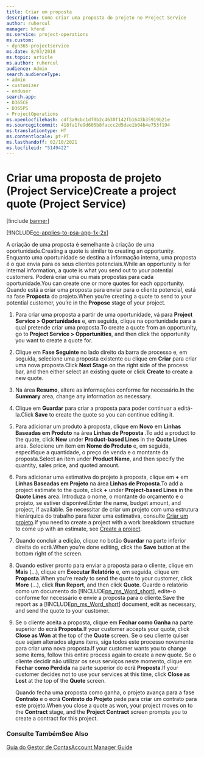 ```yaml
---
title: Criar um proposta
description: Como criar uma proposta do projeto no Project Service
author: ruhercul
manager: kfend
ms.service: project-operations
ms.custom:
- dyn365-projectservice
ms.date: 8/03/2018
ms.topic: article
ms.author: ruhercul
audience: Admin
search.audienceType:
- admin
- customizer
- enduser
search.app:
- D365CE
- D365PS
- ProjectOperations
ms.openlocfilehash: cdf3a9cbc1df0b2c4630f142fb1643b35919b21e
ms.sourcegitcommit: 418fa1fe9d605b8faccc2d5dee1b04b4e753f194
ms.translationtype: HT
ms.contentlocale: pt-PT
ms.lasthandoff: 02/10/2021
ms.locfileid: "5149422"
---
```

# <a name="create-a-project-quote-project-service"></a><span data-ttu-id="0dfd4-103">Criar uma proposta de projeto (Project Service)</span><span class="sxs-lookup"><span data-stu-id="0dfd4-103">Create a project quote (Project Service)</span></span>

[!include [banner](../includes/psa-now-project-operations.md)]

[!INCLUDE[cc-applies-to-psa-app-1x-2x](../includes/cc-applies-to-psa-app-1x-2x.md)]

<span data-ttu-id="0dfd4-104">A criação de uma proposta é semelhante à criação de uma oportunidade.</span><span class="sxs-lookup"><span data-stu-id="0dfd4-104">Creating a quote is similar to creating an opportunity.</span></span> <span data-ttu-id="0dfd4-105">Enquanto uma oportunidade se destina a informação interna, uma proposta é o que envia para os seus clientes potenciais.</span><span class="sxs-lookup"><span data-stu-id="0dfd4-105">While an opportunity is for internal information, a quote is what you send out to your potential customers.</span></span> <span data-ttu-id="0dfd4-106">Poderá criar uma ou mais propostas para cada oportunidade.</span><span class="sxs-lookup"><span data-stu-id="0dfd4-106">You can create one or more quotes for each opportunity.</span></span> <span data-ttu-id="0dfd4-107">Quando está a criar uma proposta para enviar para o cliente potencial, está na fase **Proposta** do projeto.</span><span class="sxs-lookup"><span data-stu-id="0dfd4-107">When you’re creating a quote to send to your potential customer, you’re in the **Propose** stage of your project.</span></span>  
  
1. <span data-ttu-id="0dfd4-108">Para criar uma proposta a partir de uma oportunidade, vá para **Project Service > Oportunidades** e, em seguida, clique na oportunidade para a qual pretende criar uma proposta.</span><span class="sxs-lookup"><span data-stu-id="0dfd4-108">To create a quote from an opportunity, go to **Project Service > Opportunities**, and then click the opportunity you want to create a quote for.</span></span>  
  
2. <span data-ttu-id="0dfd4-109">Clique em **Fase Seguinte** no lado direito da barra de processo e, em seguida, selecione uma proposta existente ou clique em **Criar** para criar uma nova proposta.</span><span class="sxs-lookup"><span data-stu-id="0dfd4-109">Click **Next Stage** on the right side of the process bar, and then either select an existing quote or click **Create** to create a new quote.</span></span>  
  
3. <span data-ttu-id="0dfd4-110">Na área **Resumo**, altere as informações conforme for necessário.</span><span class="sxs-lookup"><span data-stu-id="0dfd4-110">In the **Summary** area, change any information as necessary.</span></span>  
  
4. <span data-ttu-id="0dfd4-111">Clique em **Guardar** para criar a proposta para poder continuar a editá-la.</span><span class="sxs-lookup"><span data-stu-id="0dfd4-111">Click **Save** to create the quote so you can continue editing it.</span></span>  
  
5. <span data-ttu-id="0dfd4-112">Para adicionar um produto à proposta, clique em **Novo** em **Linhas Baseadas em Produto** na área **Linhas de Proposta** .</span><span class="sxs-lookup"><span data-stu-id="0dfd4-112">To add a product to the quote, click **New** under **Product-based Lines** in the **Quote Lines** area.</span></span> <span data-ttu-id="0dfd4-113">Selecione um item em **Nome do Produto** e, em seguida, especifique a quantidade, o preço de venda e o montante da proposta.</span><span class="sxs-lookup"><span data-stu-id="0dfd4-113">Select an item under **Product Name**, and then specify the quantity, sales price, and quoted amount.</span></span>  
  
6. <span data-ttu-id="0dfd4-114">Para adicionar uma estimativa do projeto à proposta, clique em **+** em **Linhas Baseadas em Projeto** na área **Linhas de Proposta**.</span><span class="sxs-lookup"><span data-stu-id="0dfd4-114">To add a project estimate to the quote, click **+** under **Project-based Lines** in the **Quote Lines** area.</span></span> <span data-ttu-id="0dfd4-115">Introduza o nome, o montante do orçamento e o projeto, se estiver disponível.</span><span class="sxs-lookup"><span data-stu-id="0dfd4-115">Enter the name, budget amount, and project, if available.</span></span> <span data-ttu-id="0dfd4-116">Se necessitar de criar um projeto com uma estrutura hierárquica do trabalho para fazer uma estimativa, consulte [Criar um projeto](../psa/create-project.md).</span><span class="sxs-lookup"><span data-stu-id="0dfd4-116">If you need to create a project with a work breakdown structure to come up with an estimate, see [Create a project](../psa/create-project.md).</span></span>  
  
7. <span data-ttu-id="0dfd4-117">Quando concluir a edição, clique no botão **Guardar** na parte inferior direita do ecrã.</span><span class="sxs-lookup"><span data-stu-id="0dfd4-117">When you’re done editing, click the **Save** button at the bottom right of the screen.</span></span>  
  
8. <span data-ttu-id="0dfd4-118">Quando estiver pronto para enviar a proposta para o cliente, clique em **Mais** (…), clique em **Executar Relatório** e, em seguida, clique em **Proposta**.</span><span class="sxs-lookup"><span data-stu-id="0dfd4-118">When you’re ready to send the quote to your customer, click **More** (…), click **Run Report**, and then click **Quote**.</span></span> <span data-ttu-id="0dfd4-119">Guarde o relatório como um documento do [!INCLUDE[pn_ms_Word_short](../includes/pn-ms-word-short.md)], edite-o conforme for necessário e envie a proposta para o cliente.</span><span class="sxs-lookup"><span data-stu-id="0dfd4-119">Save the report as a [!INCLUDE[pn_ms_Word_short](../includes/pn-ms-word-short.md)] document, edit as necessary, and send the quote to your customer.</span></span>  
  
9. <span data-ttu-id="0dfd4-120">Se o cliente aceita a proposta, clique em **Fechar como Ganha** na parte superior do ecrã **Proposta**.</span><span class="sxs-lookup"><span data-stu-id="0dfd4-120">If your customer accepts your quote, click **Close as Won** at the top of the **Quote** screen.</span></span> <span data-ttu-id="0dfd4-121">Se o seu cliente quiser que sejam alterados alguns itens, siga todos este processo novamente para criar uma nova proposta.</span><span class="sxs-lookup"><span data-stu-id="0dfd4-121">If your customer wants you to change some items, follow this entire process again to create a new quote.</span></span> <span data-ttu-id="0dfd4-122">Se o cliente decidir não utilizar os seus serviços neste momento, clique em **Fechar como Perdida** na parte superior do ecrã **Proposta**.</span><span class="sxs-lookup"><span data-stu-id="0dfd4-122">If your customer decides not to use your services at this time, click **Close as Lost** at the top of the **Quote** screen.</span></span>  
  
   <span data-ttu-id="0dfd4-123">Quando fecha uma proposta como ganha, o projeto avança para a fase **Contrato** e o ecrã **Contrato do Projeto** pede para criar um contrato para este projeto.</span><span class="sxs-lookup"><span data-stu-id="0dfd4-123">When you close a quote as won, your project moves on to the **Contract** stage, and the **Project Contract** screen prompts you to create a contract for this project.</span></span>  
  
### <a name="see-also"></a><span data-ttu-id="0dfd4-124">Consulte Também</span><span class="sxs-lookup"><span data-stu-id="0dfd4-124">See Also</span></span>  
 [<span data-ttu-id="0dfd4-125">Guia do Gestor de Contas</span><span class="sxs-lookup"><span data-stu-id="0dfd4-125">Account Manager Guide</span></span>](../psa/account-manager-guide.md)
